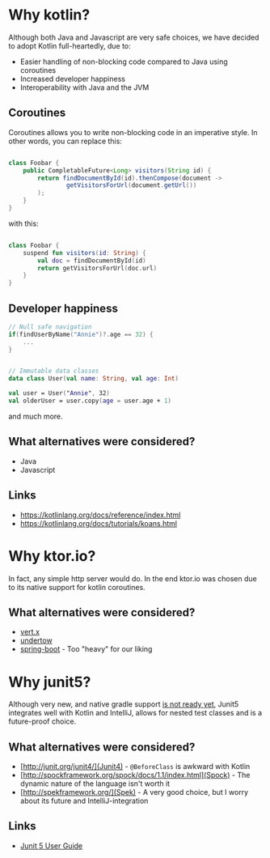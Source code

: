 # Why kotlin?

Although both Java and Javascript are very safe choices, we have decided to adopt Kotlin full-heartedly, due to:

* Easier handling of non-blocking code compared to Java using coroutines
* Increased developer happiness
* Interoperability with Java and the JVM

## Coroutines

Coroutines allows you to write non-blocking code in an imperative style. In other words, you can replace this:

```java

class Foobar {
    public CompletableFuture<Long> visitors(String id) {
        return findDocumentById(id).thenCompose(document -> 
                getVisitorsForUrl(document.getUrl())
        );
    }
}
```

with this:

````kotlin

class Foobar {
    suspend fun visitors(id: String) {
        val doc = findDocumentById(id)
        return getVisitorsForUrl(doc.url)
    }
}
````

## Developer happiness

```kotlin
// Null safe navigation
if(findUserByName("Annie")?.age == 32) {
    ...
}


// Immutable data classes
data class User(val name: String, val age: Int)

val user = User("Annie", 32)
val olderUser = user.copy(age = user.age + 1)
```

and much more.

## What alternatives were considered?

* Java
* Javascript

## Links

* https://kotlinlang.org/docs/reference/index.html
* https://kotlinlang.org/docs/tutorials/koans.html


# Why ktor.io?

In fact, any simple http server would do. In the end ktor.io was chosen due to its native support for kotlin coroutines.

## What alternatives were considered?

* [vert.x](http://vertx.io/docs/vertx-web/java/)
* [undertow](http://undertow.io/)
* [spring-boot](https://projects.spring.io/spring-boot/) - Too "heavy" for our liking

# Why junit5?

Although very new, and native gradle support [is not ready yet](https://github.com/gradle/gradle/pull/4116),
Junit5 integrates well with Kotlin and IntelliJ, allows for nested test classes and is a future-proof choice.

## What alternatives were considered?

* [http://junit.org/junit4/](Junit4) - `@BeforeClass` is awkward with Kotlin
* [http://spockframework.org/spock/docs/1.1/index.html](Spock) - The dynamic nature of the language isn't worth it
* [http://spekframework.org/](Spek) - A very good choice, but I worry about its future and IntelliJ-integration

## Links

* [Junit 5 User Guide](http://junit.org/junit5/docs/current/user-guide/)
